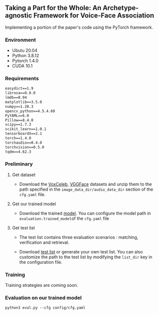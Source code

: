 ## Taking a Part for the Whole: An Archetype-agnostic Framework for Voice-Face Association

Implementing a portion of the paper's code using the PyTorch framework.



### Environment

- Ubutu 20.04
- Python 3.8.12
- Pytorch 1.4.0 
- CUDA 10.1

### Requirements

```txt
easydict==1.9
librosa==0.8.0
lmdb==0.94
matplotlib==3.5.0
numpy==1.20.3
opencv_python==4.5.4.60
PyYAML==6.0
Pillow==8.4.0
scipy==1.7.3
scikit_learn==1.0.1
tensorboardX==2.1
torch==1.4.0
torchaudio==0.4.0
torchvision==0.5.0
tqdm==4.62.3
```



### Preliminary

1. Get dataset

   - Download the [VoxCeleb](https://www.robots.ox.ac.uk/~vgg/data/voxceleb/vox1.html), [VGGFace](https://www.dropbox.com/s/bqsimq20jcjz1z9/VGG_ALL_FRONTAL.zip?dl=0) datasets and unzip them to the path specified in the `image_data_dir/audio_data_dir` section of the `cfg.yaml` file.

2. Get our trained model

   - Download the trained [model](https://www.dropbox.com/s/kllvfxyoq0bjfcb/checkpoint_best.pth.tar?dl=0). You can configure the model path in `evaluation.trained_model`of the `cfg.yaml` file

3.  Get test list

      - The test list contains three evaluation scenarios : matching, verification and retrieval.

      - Download [test list](https://www.dropbox.com/s/ht5g2hjzjs2q0hb/gen_list.zip?dl=0) or generate your own test list. You can also customize the path to the test list by modifying the `list_dir` key in the configuration file.

### Training

Training strategies are coming soon.

### Evaluation on our trained model

```shell
python3 eval.py --cfg config/cfg.yaml
```

